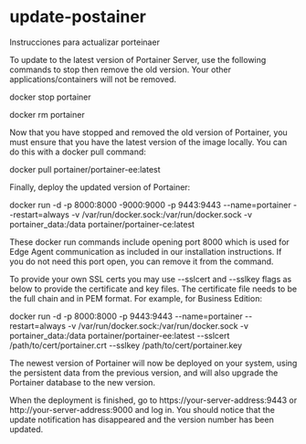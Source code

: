 # update-postainer
Instrucciones para actualizar porteinaer

To update to the latest version of Portainer Server, use the following commands to stop then remove the old version. Your other applications/containers will not be removed.

docker stop portainer

docker rm portainer

Now that you have stopped and removed the old version of Portainer, you must ensure that you have the latest version of the image locally. You can do this with a docker pull command:

docker pull portainer/portainer-ee:latest

Finally, deploy the updated version of Portainer:

docker run -d -p 8000:8000 -9000:9000 -p 9443:9443 --name=portainer --restart=always -v /var/run/docker.sock:/var/run/docker.sock -v portainer_data:/data portainer/portainer-ce:latest

These docker run commands include opening port 8000 which is used for Edge Agent communication as included in our installation instructions. If you do not need this port open, you can remove it from the command.

To provide your own SSL certs you may use --sslcert and --sslkey flags as below to provide the certificate and key files. The certificate file needs to be the full chain and in PEM format. For example, for Business Edition:

docker run -d -p 8000:8000 -p 9443:9443 --name=portainer --restart=always -v /var/run/docker.sock:/var/run/docker.sock -v portainer_data:/data portainer/portainer-ee:latest --sslcert /path/to/cert/portainer.crt --sslkey /path/to/cert/portainer.key

The newest version of Portainer will now be deployed on your system, using the persistent data from the previous version, and will also upgrade the Portainer database to the new version.

When the deployment is finished, go to https://your-server-address:9443 or http://your-server-address:9000 and log in. You should notice that the update notification has disappeared and the version number has been updated.
